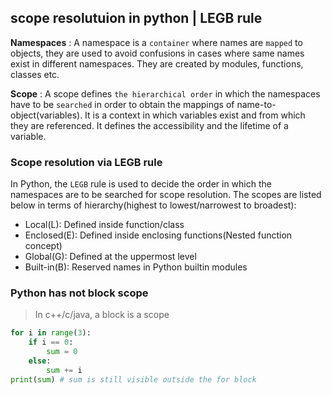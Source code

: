 ## scope resolutuion in python | LEGB rule

**Namespaces** : A namespace is a `container` where names are `mapped` to objects, they are used to avoid confusions in cases where same names exist in different namespaces. They are created by modules, functions, classes etc.

**Scope** : A scope defines `the hierarchical order` in which the namespaces have to be `searched` in order to obtain the mappings of name-to-object(variables). It is a context in which variables exist and from which they are referenced. It defines the accessibility and the lifetime of a variable.

### Scope resolution via LEGB rule

In Python, the `LEGB` rule is used to decide the order in which the namespaces are to be searched for scope resolution.
The scopes are listed below in terms of hierarchy(highest to lowest/narrowest to broadest):

- Local(L): Defined inside function/class
- Enclosed(E): Defined inside enclosing functions(Nested function concept)
- Global(G): Defined at the uppermost level
- Built-in(B): Reserved names in Python builtin modules


### Python has not block scope
> In c++/c/java, a block is a scope

```python
for i in range(3):
    if i == 0:
        sum = 0
    else:
        sum += i
print(sum) # sum is still visible outside the for block
```
